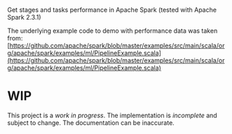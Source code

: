 #

Get stages and tasks performance in Apache Spark (tested with Apache Spark 2.3.1)

The underlying example code to demo with performance data was taken from: [https://github.com/apache/spark/blob/master/examples/src/main/scala/org/apache/spark/examples/ml/PipelineExample.scala](https://github.com/apache/spark/blob/master/examples/src/main/scala/org/apache/spark/examples/ml/PipelineExample.scala)

# WIP

This project is a *work in progress*. The implementation is *incomplete* and
subject to change. The documentation can be inaccurate.

